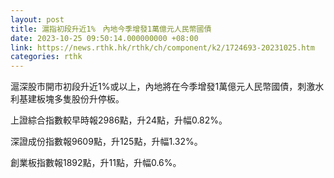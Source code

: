 ```yaml
---
layout: post
title: 滬指初段升近1%　內地今季增發1萬億元人民幣國債
date: 2023-10-25 09:50:14.000000000 +08:00
link: https://news.rthk.hk/rthk/ch/component/k2/1724693-20231025.htm
categories: rthk
---
```


滬深股市開市初段升近1%或以上，內地將在今季增發1萬億元人民幣國債，刺激水利基建板塊多隻股份升停板。

上證綜合指數較早時報2986點，升24點，升幅0.82%。

深證成份指數報9609點，升125點，升幅1.32%。

創業板指數報1892點，升11點，升幅0.6%。
